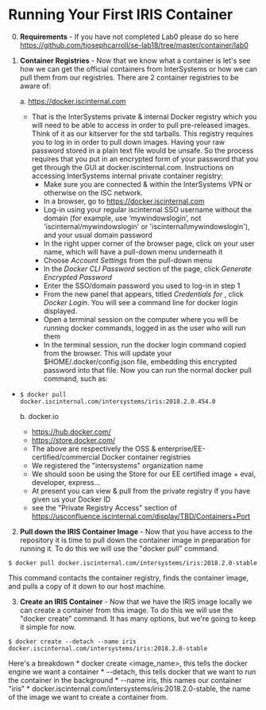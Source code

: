 # Running Your First IRIS Container

0. **Requirements** - If you have not completed Lab0 please do so here https://github.com/tjosephcarroll/se-lab18/tree/master/container/lab0

1. **Container Registries** - Now that we know what a container is let's see how we can get the official containers from InterSystems or how we can pull them from our registries. There are 2 container registries to be aware of:

    a. https://docker.iscinternal.com
      * That is the InterSystems private & internal Docker registry which you will need to be able to access in order to pull pre-released images. Think of it as our kitserver for the std tarballs. This registry requires you to log in in order to pull down images. Having your raw password stored in a plain text file would be unsafe.  So the process requires that you put in an encrypted form of your password that you get through the GUI at docker.iscinternal.com. Instructions on accessing InterSystems internal private container registry: 
          * Make sure you are connected & within the InterSystems VPN or otherwise on the ISC network. 
          * In a browser, go to https://docker.iscinternal.com
          * Log-in using your regular iscinternal SSO username without the domain (for example, use ‘mywindowslogin’, not 'iscinternal/mywindowslogin' or 'iscinternal\mywindowslogin'), and your usual domain password
          * In the right upper corner of the browser page, click on your user name, which will have a pull-down menu underneath it
          * Choose *Account Settings* from the pull-down menu
          * In the *Docker CLI Password* section of the page, click *Generate Encrypted Password*
          * Enter the SSO/domain password you used to log-in in step 1 
          * From the new panel that appears, titled *Credentials for <yourUserName>*, click *Docker Login*. You will see a command line for docker login displayed.
          * Open a terminal session on the computer where you will be running docker commands, logged in as the user who will run them
          * In the terminal session, run the docker login command copied from the browser.  This will update your $HOME/.docker/config.json file, embedding this encrypted password into that file.
Now you can run the normal docker pull command, such as:
  * ```$ docker pull docker.iscinternal.com/intersystems/iris:2018.2.0.454.0```


    b. docker.io
      * https://hub.docker.com/
      * https://store.docker.com/
      * The above are respectively the OSS & enterprise/EE-certified/commercial Docker container registries
      * We registered the "intersystems" organization name
      * We should soon be using the Store for our EE certified image + eval, developer, express...
      * At present you can view & pull from the private registry if you have given us your Docker ID
      * see the "Private Registry Access" section of https://usconfluence.iscinternal.com/display/TBD/Containers+Port

2. **Pull down the IRIS Container Image** - Now that you have access to the repository it is time to pull down the container image in preparation for running it. To do this we will use the "docker pull" command. 

```
$ docker pull docker.iscinternal.com/intersystems/iris:2018.2.0-stable
```
This command contacts the container registry, finds the container image, and pulls a copy of it down to our host machine.

3. **Create an IRIS Container** - Now that we have the IRIS image locally we can create a container from this image. To do this we will use the "docker create" command. It has many options, but we're going to keep it simple for now.

```
$ docker create --detach --name iris docker.iscinternal.com/intersystems/iris:2018.2.0-stable
```
Here's a breakdown
    * docker create <options> <image_name>, this tells the docker engine we want a container
    * --detach, this tells docker that we want to run the container in the background
    * --name iris, this names our container "iris"
    * docker.iscinternal.com/intersystems/iris:2018.2.0-stable, the name of the image we want to create a container from.
